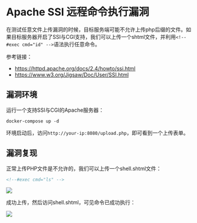 # Apache SSI 远程命令执行漏洞

在测试任意文件上传漏洞的时候，目标服务端可能不允许上传php后缀的文件。如果目标服务器开启了SSI与CGI支持，我们可以上传一个shtml文件，并利用`<!--#exec cmd="id" -->`语法执行任意命令。

参考链接：

- https://httpd.apache.org/docs/2.4/howto/ssi.html
- https://www.w3.org/Jigsaw/Doc/User/SSI.html

## 漏洞环境

运行一个支持SSI与CGI的Apache服务器：

```
docker-compose up -d
```

环境启动后，访问`http://your-ip:8080/upload.php`，即可看到一个上传表单。

## 漏洞复现

正常上传PHP文件是不允许的，我们可以上传一个shell.shtml文件：

```shtml
<!--#exec cmd="ls" -->
```

![](1.png)

成功上传，然后访问shell.shtml，可见命令已成功执行：

![](2.png)